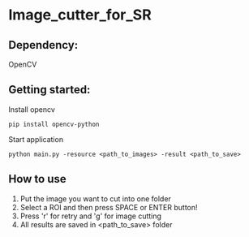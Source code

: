 # Image_cutter_for_SR

## Dependency:

OpenCV

## Getting started:

Install opencv

`pip install opencv-python`

Start application

`python main.py -resource <path_to_images> -result <path_to_save>`

## How to use

1. Put the image you want to cut into one folder
2. Select a ROI and then press SPACE or ENTER button!
3. Press 'r' for retry and 'g' for image cutting
4. All results are saved in <path_to_save> folder
